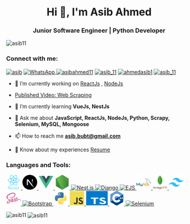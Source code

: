 <h1 align="center">Hi 👋, I'm Asib Ahmed</h1>
<h3 align="center">Junior Software Engineer | Python Developer</h3>

<p align="left"> <img src="https://komarev.com/ghpvc/?username=asib11&label=Profile%20views&color=0e75b6&style=flat" alt="asib11" /> </p>

<h3 align="left">Connect with me:</h3>
<p align="left">
<a href="https://linkedin.com/in/asib" target="blank"><img align="center" src="https://raw.githubusercontent.com/rahuldkjain/github-profile-readme-generator/master/src/images/icons/Social/linked-in-alt.svg" alt="asib" height="30" width="40" /></a>
  <a href="https://wa.me/+8801753249719" target="blank">
    <img align="center" src="https://raw.githubusercontent.com/rahuldkjain/github-profile-readme-generator/master/src/images/icons/Social/whatsapp.svg" alt="WhatsApp" height="30" width="40" />
  </a>
<a href="https://fb.com/asibahmed11" target="blank"><img align="center" src="https://raw.githubusercontent.com/rahuldkjain/github-profile-readme-generator/master/src/images/icons/Social/facebook.svg" alt="asibahmed11" height="30" width="40" /></a>
<a href="https://instagram.com/asib_11" target="blank"><img align="center" src="https://raw.githubusercontent.com/rahuldkjain/github-profile-readme-generator/master/src/images/icons/Social/instagram.svg" alt="asib_11" height="30" width="40" /></a>
<a href="https://www.hackerrank.com/ahmedasib1" target="blank"><img align="center" src="https://raw.githubusercontent.com/rahuldkjain/github-profile-readme-generator/master/src/images/icons/Social/hackerrank.svg" alt="ahmedasib1" height="30" width="40" /></a>
<a href="https://leetcode.com/asib_11" target="blank"><img align="center" src="https://raw.githubusercontent.com/rahuldkjain/github-profile-readme-generator/master/src/images/icons/Social/leet-code.svg" alt="asib_11" height="30" width="40" /></a>
</p>

- 🔭 I’m currently working on [ReactJs](https://github.com/asib11/dcit-website) , [NodeJs](https://github.com/asib11/chat-application)

- [Published Video: Web Scraping](https://youtu.be/kjx_8jE6jJc?si=6404ItkXDkFSsed4)

- 🌱 I’m currently learning **VueJs, NestJs**

- 💬 Ask me about **JavaScript, ReactJs, NodeJs, Python, Scrapy, Selenium, MySQL, Mongoose**

- 📫 How to reach me **asib.bubt@gmail.com**

- 📄 Know about my experiences [Resume](https://www.overleaf.com/read/jjmrzksghjks)

<h3 align="left">Languages and Tools:</h3>
<p align="left">
  <a href="https://react.dev/" target="_blank" rel="noreferrer">
    <img src="https://raw.githubusercontent.com/devicons/devicon/master/icons/react/react-original-wordmark.svg" alt="React.js" width="40" height="40"/>
  </a>
  <a href="https://nextjs.org/" target="_blank" rel="noreferrer">
    <img src="https://raw.githubusercontent.com/devicons/devicon/master/icons/nextjs/nextjs-original.svg" alt="Next.js" width="40" height="40"/>
  </a>
  <a href="https://vuejs.org/" target="_blank" rel="noreferrer">
    <img src="https://raw.githubusercontent.com/devicons/devicon/master/icons/vuejs/vuejs-original.svg" alt="Vue.js" width="40" height="40"/>
  </a>
  <a href="https://nodejs.org" target="_blank" rel="noreferrer">
    <img src="https://raw.githubusercontent.com/devicons/devicon/master/icons/nodejs/nodejs-original.svg" alt="Node.js" width="40" height="40"/>
  </a>
  <a href="https://nestjs.com/" target="_blank" rel="noreferrer">
    <img src="https://upload.wikimedia.org/wikipedia/commons/a/a8/NestJS.svg" alt="Nest.js" width="40" height="40"/>
  </a>
  <a href="https://www.djangoproject.com/" target="_blank" rel="noreferrer">
    <img src="https://cdn.worldvectorlogo.com/logos/django.svg" alt="Django" width="40" height="40"/>
  </a>
  <a href="https://ejs.co/" target="_blank" rel="noreferrer">
    <img src="https://www.svgrepo.com/show/373574/ejs.svg" alt="EJS" width="40" height="40"/>
  </a>
  <a href="https://www.mysql.com/" target="_blank" rel="noreferrer">
    <img src="https://raw.githubusercontent.com/devicons/devicon/master/icons/mysql/mysql-original-wordmark.svg" alt="MySQL" width="40" height="40"/>
  </a>
  <a href="https://www.mongodb.com/" target="_blank" rel="noreferrer">
    <img src="https://raw.githubusercontent.com/devicons/devicon/master/icons/mongodb/mongodb-original-wordmark.svg" alt="MongoDB" width="40" height="40"/>
  </a>
  <a href="https://tailwindcss.com/" target="_blank" rel="noreferrer">
  <img src="https://raw.githubusercontent.com/devicons/devicon/master/icons/tailwindcss/tailwindcss-original.svg" alt="Tailwind CSS" width="40" height="40"/>
</a>
<a href="https://sass-lang.com/" target="_blank" rel="noreferrer">
  <img src="https://raw.githubusercontent.com/devicons/devicon/master/icons/sass/sass-original.svg" alt="SCSS" width="40" height="40"/>
</a>
  <a href="https://getbootstrap.com" target="_blank" rel="noreferrer">
    <img src="https://upload.wikimedia.org/wikipedia/commons/b/b2/Bootstrap_logo.svg" alt="Bootstrap" width="40" height="40"/>
  </a>
  <a href="https://www.python.org" target="_blank" rel="noreferrer">
    <img src="https://raw.githubusercontent.com/devicons/devicon/master/icons/python/python-original.svg" alt="Python" width="40" height="40"/>
  </a>
  <a href="https://developer.mozilla.org/en-US/docs/Web/JavaScript" target="_blank" rel="noreferrer">
  <img src="https://raw.githubusercontent.com/devicons/devicon/master/icons/javascript/javascript-original.svg" alt="JavaScript" width="40" height="40"/>
</a>
  <a href="https://www.typescriptlang.org/" target="_blank" rel="noreferrer">
  <img src="https://raw.githubusercontent.com/devicons/devicon/master/icons/typescript/typescript-original.svg" alt="TypeScript" width="60" height="40"/>
</a>
<a href="https://isocpp.org/" target="_blank" rel="noreferrer">
  <img src="https://raw.githubusercontent.com/devicons/devicon/master/icons/cplusplus/cplusplus-original.svg" alt="C++" width="40" height="40"/>
</a>
  <a href="https://www.selenium.dev" target="_blank" rel="noreferrer">
    <img src="https://raw.githubusercontent.com/detain/svg-logos/780f25886640cef088af994181646db2f6b1a3f8/svg/selenium-logo.svg" alt="Selenium" width="40" height="40"/>
  </a>
</p>

<p><img align="left" src="https://github-readme-stats.vercel.app/api/top-langs?username=asib11&show_icons=true&locale=en&layout=compact" alt="asib11" /></p>

<p>&nbsp;<img align="center" src="https://github-readme-stats.vercel.app/api?username=asib11&show_icons=true&locale=en" alt="asib11" /></p>
